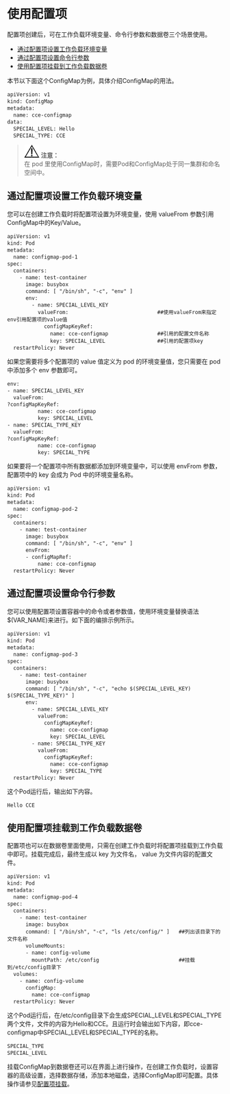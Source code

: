 # 使用配置项<a name="cce_01_0015"></a>

配置项创建后，可在工作负载环境变量、命令行参数和数据卷三个场景使用。

-   [通过配置项设置工作负载环境变量](#section1737733192813)
-   [通过配置项设置命令行参数](#section17930105710189)
-   [使用配置项挂载到工作负载数据卷](#section1490261161916)

本节以下面这个ConfigMap为例，具体介绍ConfigMap的用法。

```
apiVersion: v1
kind: ConfigMap
metadata:
  name: cce-configmap
data:
  SPECIAL_LEVEL: Hello
  SPECIAL_TYPE: CCE
```

>![](public_sys-resources/icon-notice.gif) **注意：**   
>在 pod 里使用ConfigMap时，需要Pod和ConfigMap处于同一集群和命名空间中。  

## 通过配置项设置工作负载环境变量<a name="section1737733192813"></a>

您可以在创建工作负载时将配置项设置为环境变量，使用 valueFrom 参数引用ConfigMap中的Key/Value。

```
apiVersion: v1
kind: Pod
metadata:
  name: configmap-pod-1
spec:
  containers:
    - name: test-container
      image: busybox
      command: [ "/bin/sh", "-c", "env" ]
      env:
        - name: SPECIAL_LEVEL_KEY
          valueFrom:                             ##使用valueFrom来指定env引用配置项的value值
            configMapKeyRef:
              name: cce-configmap                ##引用的配置文件名称
              key: SPECIAL_LEVEL                 ##引用的配置项key
  restartPolicy: Never
```

如果您需要将多个配置项的 value 值定义为 pod 的环境变量值，您只需要在 pod 中添加多个 env 参数即可。

```
env:
- name: SPECIAL_LEVEL_KEY
  valueFrom:
?configMapKeyRef:
          name: cce-configmap
          key: SPECIAL_LEVEL
- name: SPECIAL_TYPE_KEY
  valueFrom:
?configMapKeyRef:
          name: cce-configmap
          key: SPECIAL_TYPE
```

如果要将一个配置项中所有数据都添加到环境变量中，可以使用 envFrom 参数，配置项中的 key 会成为 Pod 中的环境变量名称。

```
apiVersion: v1
kind: Pod
metadata:
  name: configmap-pod-2
spec:
  containers:
    - name: test-container
      image: busybox
      command: [ "/bin/sh", "-c", "env" ]
      envFrom:
      - configMapRef:
          name: cce-configmap
  restartPolicy: Never
```

## 通过配置项设置命令行参数<a name="section17930105710189"></a>

您可以使用配置项设置容器中的命令或者参数值，使用环境变量替换语法 $\(VAR\_NAME\)来进行。如下面的编排示例所示。

```
apiVersion: v1
kind: Pod
metadata:
  name: configmap-pod-3
spec:
  containers:
    - name: test-container
      image: busybox
      command: [ "/bin/sh", "-c", "echo $(SPECIAL_LEVEL_KEY) $(SPECIAL_TYPE_KEY)" ]
      env:
        - name: SPECIAL_LEVEL_KEY
          valueFrom:
            configMapKeyRef:
              name: cce-configmap
              key: SPECIAL_LEVEL
        - name: SPECIAL_TYPE_KEY
          valueFrom:
            configMapKeyRef:
              name: cce-configmap
              key: SPECIAL_TYPE
  restartPolicy: Never
```

这个Pod运行后，输出如下内容。

```
Hello CCE
```

## 使用配置项挂载到工作负载数据卷<a name="section1490261161916"></a>

配置项也可以在数据卷里面使用，只需在创建工作负载时将配置项挂载到工作负载中即可。挂载完成后，最终生成以 key 为文件名， value 为文件内容的配置文件。

```
apiVersion: v1
kind: Pod
metadata:
  name: configmap-pod-4
spec:
  containers:
    - name: test-container
      image: busybox
      command: [ "/bin/sh", "-c", "ls /etc/config/" ]   ##列出该目录下的文件名称
      volumeMounts:
      - name: config-volume
        mountPath: /etc/config                          ##挂载到/etc/config目录下
  volumes:
    - name: config-volume
      configMap:
        name: cce-configmap
  restartPolicy: Never
```

这个Pod运行后，在/etc/config目录下会生成SPECIAL\_LEVEL和SPECIAL\_TYPE两个文件，文件的内容为Hello和CCE。且运行时会输出如下内容，即cce-configmap中SPECIAL\_LEVEL和SPECIAL\_TYPE的名称。

```
SPECIAL_TYPE
SPECIAL_LEVEL
```

挂载ConfigMap到数据卷还可以在界面上进行操作，在创建工作负载时，设置容器的高级设置，选择数据存储，添加本地磁盘，选择ConfigMap即可配置。具体操作请参见[配置项挂载](使用本地磁盘存储.md#section18638191594712)。

